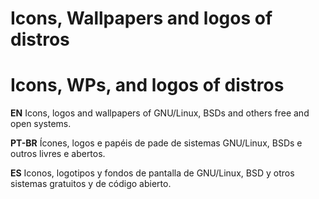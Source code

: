 # Icons, Wallpapers and logos of distros 

<!DOCTYPE html>
<html>
<head>
<meta charset="utf-8" />
<title></title>
</head>
<body>
<h1>Icons, WPs, and logos of distros</h1>
<p>
<b>EN</b>
Icons, logos and wallpapers of GNU/Linux, BSDs and others free and open systems.

<b>PT-BR</b>
Ícones, logos e papéis de pade de sistemas GNU/Linux, BSDs e outros livres e abertos.

<b>ES</b>
Iconos, logotipos y fondos de pantalla de GNU/Linux, BSD y otros sistemas gratuitos y de código abierto.
</p>
</body>
</html>
